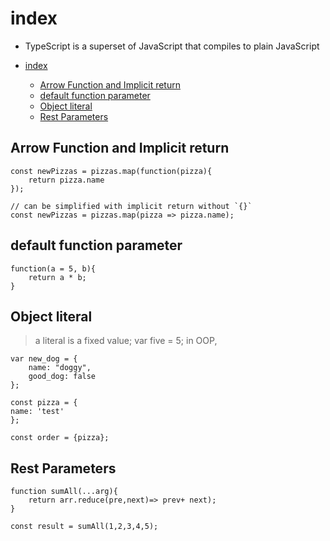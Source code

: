 # index

- TypeScript is a superset of JavaScript that compiles to plain JavaScript

- [index](#index)
  - [Arrow Function and Implicit return](#arrow-function-and-implicit-return)
  - [default function parameter](#default-function-parameter)
  - [Object literal](#object-literal)
  - [Rest Parameters](#rest-parameters)

## Arrow Function and Implicit return

```
const newPizzas = pizzas.map(function(pizza){
    return pizza.name
});

// can be simplified with implicit return without `{}`
const newPizzas = pizzas.map(pizza => pizza.name);

```

## default function parameter

```
function(a = 5, b){
    return a * b;
}
```

## Object literal

> a literal is a fixed value; var five = 5;
> in OOP,

```
var new_dog = {
    name: "doggy",
    good_dog: false
};
```

```
const pizza = {
name: 'test'
};

const order = {pizza};
```

## Rest Parameters

```
function sumAll(...arg){
    return arr.reduce(pre,next)=> prev+ next);
}

const result = sumAll(1,2,3,4,5);

```
